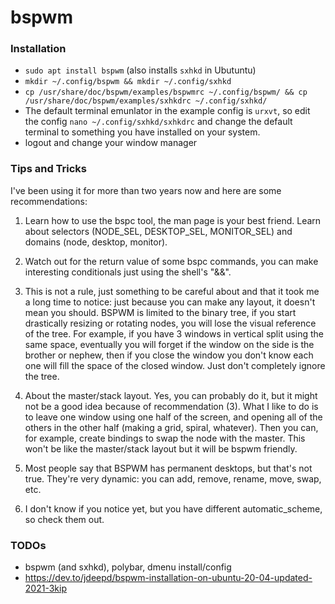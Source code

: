 # bspwm

### Installation

- `sudo apt install bspwm` (also installs `sxhkd` in Ubutuntu)
- `mkdir ~/.config/bspwm && mkdir ~/.config/sxhkd`
- `cp /usr/share/doc/bspwm/examples/bspwmrc ~/.config/bspwm/ && cp /usr/share/doc/bspwm/examples/sxhkdrc ~/.config/sxhkd/`
- The default terminal emunlator in the example config is `urxvt`, so edit the config `nano ~/.config/sxhkd/sxhkdrc` and change the default terminal to something you have installed on your system.
- logout and change your window manager

### Tips and Tricks

I've been using it for more than two years now and here are some recommendations:

1. Learn how to use the bspc tool, the man page is your best friend. Learn about selectors (NODE_SEL, DESKTOP_SEL, MONITOR_SEL) and domains (node, desktop, monitor).

2. Watch out for the return value of some bspc commands, you can make interesting conditionals just using the shell's "&&".

3. This is not a rule, just something to be careful about and that it took me a long time to notice: just because you can make any layout, it doesn't mean you should. BSPWM is limited to the binary tree, if you start drastically resizing or rotating nodes, you will lose the visual reference of the tree. For example, if you have 3 windows in vertical split using the same space, eventually you will forget if the window on the side is the brother or nephew, then if you close the window you don't know each one will fill the space of the closed window. Just don't completely ignore the tree.

4. About the master/stack layout. Yes, you can probably do it, but it might not be a good idea because of recommendation (3). What I like to do is to leave one window using one half of the screen, and opening all of the others in the other half (making a grid, spiral, whatever). Then you can, for example, create bindings to swap the node with the master. This won't be like the master/stack layout but it will be bspwm friendly.

5. Most people say that BSPWM has permanent desktops, but that's not true. They're very dynamic: you can add, remove, rename, move, swap, etc.

6. I don't know if you notice yet, but you have different automatic_scheme, so check them out.

### TODOs
  - bspwm (and sxhkd), polybar, dmenu install/config
  - https://dev.to/jdeepd/bspwm-installation-on-ubuntu-20-04-updated-2021-3kip